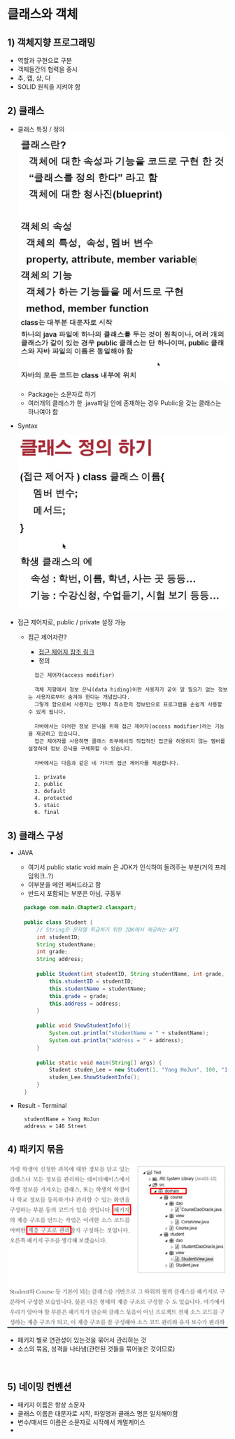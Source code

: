 <link href="../../md/style.css" rel="stylesheet">

# 클래스와 객체

## 1) 객체지향 프로그래밍

- 역할과 구현으로 구분
- 객체들간의 협력을 중시
- 추, 캡, 상, 다
- SOLID 원칙을 지켜야 함

## 2) 클래스

- 클래스 특징 / 정의  
  <img src='images/2021-08-15-22-30-32.png' />  
  <img src='images/2021-08-15-22-53-59.png' />

  - Package는 소문자로 하기
  - 여러개의 클래스가 한 .java파일 안에 존재하는 경우 Public을 갖는 클래스는 하나여야 함

- Syntax

    <img src='images/2021-08-15-22-41-28.png' />

- 접근 제어자로, public / private 설정 가능

  - 접근 제어자란?

    - [접근 제어자 참조 링크](http://tcpschool.com/java/java_modifier_accessModifier)
    - 정의

    ```TEXT
      접근 제어자(access modifier)

      객체 지향에서 정보 은닉(data hiding)이란 사용자가 굳이 알 필요가 없는 정보는 사용자로부터 숨겨야 한다는 개념입니다.
      그렇게 함으로써 사용자는 언제나 최소한의 정보만으로 프로그램을 손쉽게 사용할 수 있게 됩니다.

      자바에서는 이러한 정보 은닉을 위해 접근 제어자(access modifier)라는 기능을 제공하고 있습니다.
      접근 제어자를 사용하면 클래스 외부에서의 직접적인 접근을 허용하지 않는 멤버를 설정하여 정보 은닉을 구체화할 수 있습니다.

      자바에서는 다음과 같은 네 가지의 접근 제어자를 제공합니다.

      1. private
      2. public
      3. default
      4. protected
      5. staic
      6. final
    ```

## 3) 클래스 구성

- JAVA

  - 여기서 public static void main 은 JDK가 인식하여 돌려주는 부분(거의 프레임워크..?)
  - 이부분을 메인 메써드라고 함
  - 반드시 포함되는 부분은 아님, 구동부

  ```JAVA
    package com.main.Chapter2.classpart;

    public class Student {
        // String은 문자열 취급하기 위한 JDK에서 제공하는 API
        int studentID;
        String studentName;
        int grade;
        String address;

        public Student(int studentID, String studentName, int grade, String address) {
            this.studentID = studentID;
            this.studentName = studentName;
            this.grade = grade;
            this.address = address;
        }

        public void ShowStudentInfo(){
            System.out.println("studentName = " + studentName);
            System.out.println("address = " + address);
        }

        public static void main(String[] args) {
            Student studen_Lee = new Student(1, "Yang HoJun", 100, "146 Street");
            studen_Lee.ShowStudentInfo();
        }
    }
  ```

- Result - Terminal
  ```TEXT
    studentName = Yang HoJun
    address = 146 Street
  ```

## 4) 패키지 묶음

  <img src='images/2021-08-15-23-14-59.png' />

- 패키지 별로 연관성이 있는것을 묶어서 관리하는 것
- 소스의 묶음, 성격을 나타냄(관련된 것들을 묶어놓은 것이므로)

<br>

## 5) 네이밍 컨벤션
- 패키지 이름은 항상 소문자  
- 클래스 이름은 대문자로 시작, 파일명과 클래스 명은 일치해야함
- 변수/매서드 이름은 소문자로 시작해서 캐멀케이스
- 